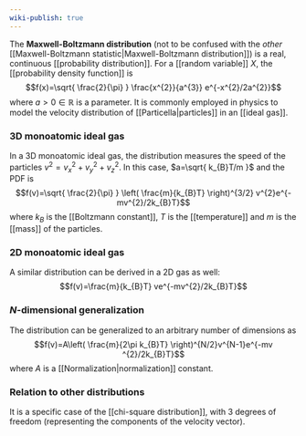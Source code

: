 ```yaml
---
wiki-publish: true
---
```

The **Maxwell-Boltzmann distribution** (not to be confused with the *other* [[Maxwell-Boltzmann statistic|Maxwell-Boltzmann distribution]]) is a real, continuous [[probability distribution]]. For a [[random variable]] $X$, the [[probability density function]] is
$$f(x)=\sqrt{ \frac{2}{\pi} } \frac{x^{2}}{a^{3}} e^{-x^{2}/2a^{2}}$$
where $a>0\in \mathbb{R}$ is a parameter. It is commonly employed in physics to model the velocity distribution of [[Particella|particles]] in an [[ideal gas]].
### 3D monoatomic ideal gas
In a 3D monoatomic ideal gas, the distribution measures the speed of the particles $v^{2}=v_{x}^{2}+v_{y}^{2}+v_{z}^{2}$. In this case, $a=\sqrt{ k_{B}T/m }$ and the PDF is
$$f(v)=\sqrt{ \frac{2}{\pi} } \left( \frac{m}{k_{B}T} \right)^{3/2} v^{2}e^{- mv^{2}/2k_{B}T}$$
where $k_{B}$ is the [[Boltzmann constant]], $T$ is the [[temperature]] and $m$ is the [[mass]] of the particles.
### 2D monoatomic ideal gas
A similar distribution can be derived in a 2D gas as well:
$$f(v)=\frac{m}{k_{B}T} ve^{-mv^{2}/2k_{B}T}$$
### $N$-dimensional generalization
The distribution can be generalized to an arbitrary number of dimensions as
$$f(v)=A\left( \frac{m}{2\pi k_{B}T} \right)^{N/2}v^{N-1}e^{-mv ^{2}/2k_{B}T}$$
where $A$ is a [[Normalization|normalization]] constant.
### Relation to other distributions
It is a specific case of the [[chi-square distribution]], with 3 degrees of freedom (representing the components of the velocity vector).